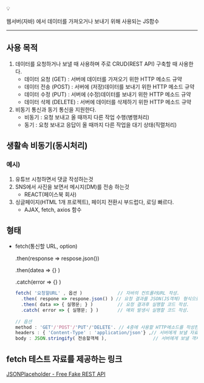 <aside>
💡

웹서버(자바) 에서 데이터를 가져오거나 보내기 위해 사용되는 JS함수

</aside>

---

## 사용 목적

1. 데이터를 요청하거나 보낼 때 사용하며 주로 CRUD(REST API) 구축할 때 사용한다.
    - 데이터 요청 (GET) : 서버에 데이터를 가져오기 위한 HTTP 메소드 규약
    - 데이터 전송 (POST) : 서버에 (저장)데이터를 보내기 위한 HTTP 메소드 규약
    - 데이터 수정 (PUT) : 서버에 (수정)데이터를 보내기 위한 HTTP 메소드 규약
    - 데이터 삭제 (DELETE) : 서버에 데이터를 삭제하기 위한 HTTP 메소드 규약
2. 비동기 통신과 동기 통신을 지원한다.
    - 비동기 : 요청 보내고 올 때까지 다른 작업 수행(병행처리)
    - 동기 : 요청 보내고 응답이 올 때까지 다른 작업을 대기 상태(직렬처리)

## 생활속 비동기(동시처리)

### 예시)

1. 유튜브 시청하면서 댓글 작성하는것
2. SNS에서 사진을 보면서 메시지(DM)를 전송 하는것
    - REACT(페이스북 회사)
3. 싱글페이지(HTML 1개 프로젝트), 페이지 전환시 부드럽다, 로딩 빠르다.
    - AJAX, fetch, axios 함수

## 형태

- fetch(통신할 URL, option)
    
    .then(response ⇒ respose.json())
    
    .then(datea ⇒ {} )
    
    .catch(error ⇒ {} )
    
    ```jsx
    fetch( '요청할URL' , 옵션 )             // 자바의 컨트롤러URL 작성.
      .then( respone => respone.json() ) // 요청 결과를 JSON(JS객체) 형식으로 변환
      .then( data => { 실행문; } )         // 요청 결과후 실행할 코드 작성.
      .catch( error => { 실행문; } )       // 예외 발생시 실행할 코드 작성.
      
    // 옵션
    method : 'GET'/'POST'/'PUT'/'DELETE'. // 4중에 사용할 HTTP메소드를 작성한다. 생략시 GET 이 된다.
    headers : { 'Content-Type' : 'application/json'} ,// 서버에게 보낼 자료를 json 형식으로 보내기.
    body : JSON.stringify( 전송할객체 ),                 // 서버에게 보낼 객체
    ```
    

## fetch 테스트 자료를 제공하는 링크

[JSONPlaceholder - Free Fake REST API](https://jsonplaceholder.typicode.com/)